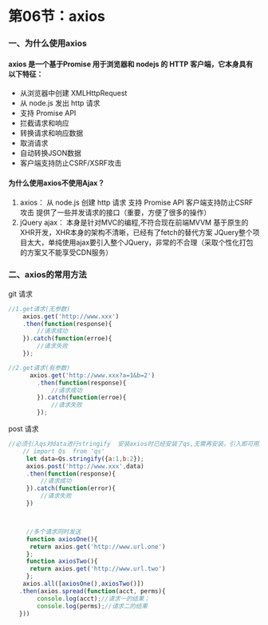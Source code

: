 # 第06节：axios

### 一、为什么使用axios

#### axios 是一个基于Promise 用于浏览器和 nodejs 的 HTTP 客户端，它本身具有以下特征：

* 从浏览器中创建 XMLHttpRequest
* 从 node.js 发出 http 请求
* 支持 Promise API
* 拦截请求和响应
* 转换请求和响应数据
* 取消请求
* 自动转换JSON数据
* 客户端支持防止CSRF/XSRF攻击

#### 为什么使用axios不使用Ajax？

1. axios：
    从 node.js 创建 http 请求
    支持 Promise API
    客户端支持防止CSRF攻击
    提供了一些并发请求的接口（重要，方便了很多的操作）
2. jQuery ajax：
    本身是针对MVC的编程,不符合现在前端MVVM
    基于原生的XHR开发，XHR本身的架构不清晰，已经有了fetch的替代方案
    JQuery整个项目太大，单纯使用ajax要引入整个JQuery，非常的不合理（采取个性化打包的方案又不能享受CDN服务）

### 二、axios的常用方法

git 请求

``` js
//1.get请求(无参数)
    axios.get('http://www.xxx')
    .then(function(response){
        //请求成功
    }).catch(function(erroe){
        //请求失败
    });
```

``` js
//2.get请求(有参数)
      axios.get('http://www.xxx?a=1&b=2')
        .then(function(response){
            //请求成功
        }).catch(function(erroe){
            //请求失败
        });
```
post 请求

``` js
//必须引入qs对data进行stringify  安装axios时已经安装了qs,无需再安装，引入即可用。
    // import Qs  from 'qs'  
     let data=Qs.stringify({a:1,b:2});
     axios.post('http://www.xxx',data)
     .then(function(response){
         //请求成功
     }).catch(function(error){
         //请求失败
     })



     //多个请求同时发送
     function axiosOne(){
      return axios.get('http://www.url.one')   
     };
     function axiosTwo(){
      return axios.get('http://www.url.two')   
     };
    axios.all([axiosOne(),axiosTwo()])
   .then(axios.spread(function(acct, perms){
        console.log(acct);//请求一的结果；
        console.log(perms);//请求二的结果
   }))
```


